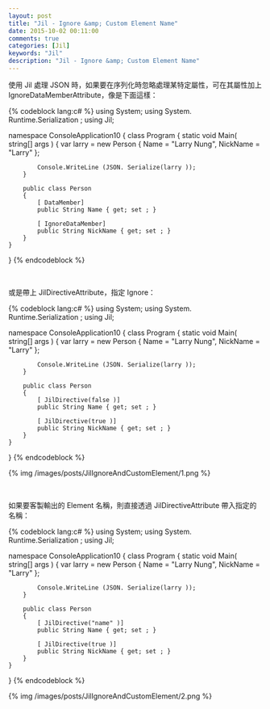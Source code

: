 ```yaml
---
layout: post
title: "Jil - Ignore &amp; Custom Element Name"
date: 2015-10-02 00:11:00
comments: true
categories: [Jil]
keywords: "Jil"
description: "Jil - Ignore &amp; Custom Element Name"
---
```


使用 Jil 處理 JSON 時，如果要在序列化時忽略處理某特定屬性，可在其屬性加上 IgnoreDataMemberAttribute，像是下面這樣：  

<!-- More -->


{% codeblock lang:c# %}
using System;
using System. Runtime.Serialization ;
using Jil;

namespace ConsoleApplication10
{
    class Program
    {
        static void Main( string[] args )
        {
            var larry = new Person
            {
                Name = "Larry Nung",
                NickName = "Larry"
            };

            Console.WriteLine (JSON. Serialize(larry ));
        }

        public class Person
        {
            [ DataMember]
            public String Name { get; set ; }

            [ IgnoreDataMember]
            public String NickName { get; set ; }
        }
    }
}
{% endcodeblock %}

<br/>


或是帶上 JilDirectiveAttribute，指定 Ignore：  

{% codeblock lang:c# %}
using System;
using System. Runtime.Serialization ;
using Jil;

namespace ConsoleApplication10
{
    class Program
    {
        static void Main( string[] args )
        {
            var larry = new Person
            {
                Name = "Larry Nung",
                NickName = "Larry"
            };

            Console.WriteLine (JSON. Serialize(larry ));
        }

        public class Person
        {
            [ JilDirective(false )]
            public String Name { get; set ; }

            [ JilDirective(true )]
            public String NickName { get; set ; }
        }
    }
}
{% endcodeblock %}

{% img /images/posts/JilIgnoreAndCustomElement/1.png %}

<br/>


如果要客製輸出的 Element 名稱，則直接透過 JilDirectiveAttribute 帶入指定的名稱：  

{% codeblock lang:c# %}
using System;
using System. Runtime.Serialization ;
using Jil;

namespace ConsoleApplication10
{
    class Program
    {
        static void Main( string[] args )
        {
            var larry = new Person
            {
                Name = "Larry Nung",
                NickName = "Larry"
            };

            Console.WriteLine (JSON. Serialize(larry ));
        }

        public class Person
        {
            [ JilDirective("name" )]
            public String Name { get; set ; }

            [ JilDirective(true )]
            public String NickName { get; set ; }
        }
    }
}
{% endcodeblock %}

{% img /images/posts/JilIgnoreAndCustomElement/2.png %}
